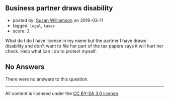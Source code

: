 ## Business partner draws disability

- posted by: [Susan Williamson](https://stackexchange.com/users/8023209/susan-williamson) on 2016-03-11
- tagged: `legal`, `taxes`
- score: 2

What do I do I have license in my name but the partner I have draws disability and don't want to file her part of the tax papers says it will hurt her check. Help what can I do to protect myself.

## No Answers

There were no answers to this question.


---

All content is licensed under the [CC BY-SA 3.0 license](https://creativecommons.org/licenses/by-sa/3.0/).
